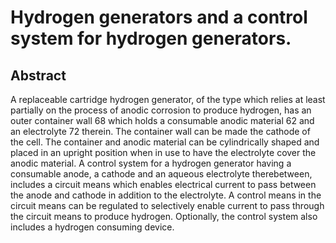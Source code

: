 # Hydrogen generators and a control system for hydrogen generators.

## Abstract
A replaceable cartridge hydrogen generator, of the type which relies at least partially on the process of anodic corrosion to produce hydrogen, has an outer container wall 68 which holds a consumable anodic material 62 and an electrolyte 72 therein. The container wall can be made the cathode of the cell. The container and anodic material can be cylindrically shaped and placed in an upright position when in use to have the electrolyte cover the anodic material. A control system for a hydrogen generator having a consumable anode, a cathode and an aqueous electrolyte therebetween, includes a circuit means which enables electrical current to pass between the anode and cathode in addition to the electrolyte. A control means in the circuit means can be regulated to selectively enable current to pass through the circuit means to produce hydrogen. Optionally, the control system also includes a hydrogen consuming device.